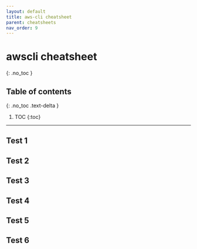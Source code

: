 ```yaml
---
layout: default
title: aws-cli cheatsheet
parent: cheatsheets
nav_order: 9
---
```

# awscli cheatsheet
{: .no_toc }

## Table of contents
{: .no_toc .text-delta }

1. TOC
{:toc}

---

## Test 1
## Test 2
## Test 3
## Test 4
## Test 5
## Test 6
